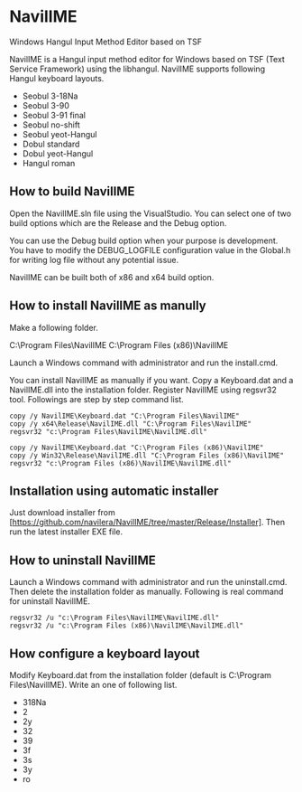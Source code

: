 # NavilIME
Windows Hangul Input Method Editor based on TSF

NavilIME is a Hangul input method editor for Windows based on TSF (Text Service Framework) using the libhangul. NavilIME supports following Hangul keyboard layouts.

* Seobul 3-18Na
* Seobul 3-90
* Seobul 3-91 final
* Seobul no-shift
* Seobul yeot-Hangul
* Dobul standard
* Dobul yeot-Hangul
* Hangul roman

## How to build NavilIME
Open the NavilIME.sln file using the VisualStudio. You can select one of two build options which are the Release and the Debug option.

You can use the Debug build option when your purpose is development. You have to modify the DEBUG_LOGFILE configuration value in the Global.h for writing log file without any potential issue.

NavilIME can be built both of x86 and x64 build option.

## How to install NavilIME as manully
Make a following folder.

C:\Program Files\NavilIME
C:\Program Files (x86)\NavilIME

Launch a Windows command with administrator and run the install.cmd.

You can install NavilIME as manually if you want. Copy a Keyboard.dat and a NavilIME.dll into the installation folder. Register NavilIME using regsvr32 tool. Followings are step by step command list.

```
copy /y NavilIME\Keyboard.dat "C:\Program Files\NavilIME"
copy /y x64\Release\NavilIME.dll "C:\Program Files\NavilIME"
regsvr32 "c:\Program Files\NavilIME\NavilIME.dll"

copy /y NavilIME\Keyboard.dat "C:\Program Files (x86)\NavilIME"
copy /y Win32\Release\NavilIME.dll "C:\Program Files (x86)\NavilIME"
regsvr32 "c:\Program Files (x86)\NavilIME\NavilIME.dll"
```

## Installation using automatic installer
Just download installer from [https://github.com/navilera/NavilIME/tree/master/Release/Installer].
Then run the latest installer EXE file.

## How to uninstall NavilIME
Launch a Windows command with administrator and run the uninstall.cmd. Then delete the installation folder as manually. Following is real command for uninstall NavilIME.

```
regsvr32 /u "c:\Program Files\NavilIME\NavilIME.dll"
regsvr32 /u "c:\Program Files (x86)\NavilIME\NavilIME.dll"
```

## How configure a keyboard layout
Modify Keyboard.dat from the installation folder (default is C:\Program Files\NavilIME). Write an one of following list.

* 318Na
* 2
* 2y
* 32
* 39
* 3f
* 3s
* 3y
* ro



